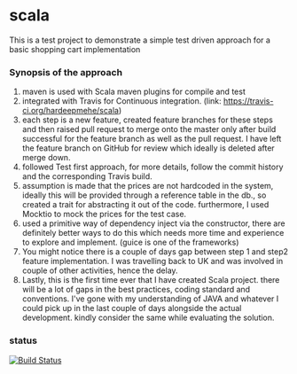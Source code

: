 # scala

This is a test project to demonstrate a simple test driven approach for a basic shopping cart implementation 

### Synopsis of the approach

1.	maven is used with Scala maven plugins for compile and test
2.	integrated with Travis for Continuous integration. (link: https://travis-ci.org/hardeepmehe/scala)
3.	each step is a new feature, created feature branches for these steps and then raised pull request to merge onto the master only after build successful for the feature branch as well as the pull request. I have left the feature branch on GitHub for review which ideally is deleted after merge down.
4.	followed Test first approach, for more details, follow the commit history and the corresponding Travis build.
5.	assumption is made that the prices are not hardcoded in the system, ideally this will be provided through a reference table in the db., so created a trait for abstracting it out of the code. furthermore, I used Mocktio to mock the prices for the test case.
6.	used a primitive way of dependency inject via the constructor, there are definitely better ways to do this which needs more time and experience to explore and implement. (guice is one of the frameworks) 
7.	You might notice there is a couple of days gap between step 1 and step2 feature implementation. I was travelling back to UK and was involved in couple of other activities, hence the delay.
8.	Lastly, this is the first time ever that I have created Scala project. there will be a lot of gaps in the best practices, coding standard and conventions. I've gone with my understanding of JAVA and whatever I could pick up in the last couple of days alongside the actual development. kindly consider the same while evaluating the solution.




### status
[![Build Status](https://travis-ci.org/hardeepmehe/scala.svg?branch=master)](https://travis-ci.org/hardeepmehe/scala)